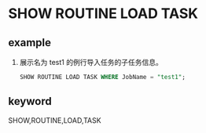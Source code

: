 # SHOW ROUTINE LOAD TASK

## example

1. 展示名为 test1 的例行导入任务的子任务信息。

    ```sql
    SHOW ROUTINE LOAD TASK WHERE JobName = "test1";
    ```

## keyword

SHOW,ROUTINE,LOAD,TASK
